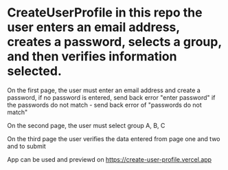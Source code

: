 # CreateUserProfile in this repo the user enters an email address, creates a password, selects a group, and then verifies information selected.

On the first page, the user must enter an email address and create a password, 
if no password is entered, send back error "enter password"
if the passwords do not match - send back error of "passwords do not match"

On the second page, the user must select group A, B, C

On the third page the user verifies the data entered from page one and two and to submit

App can be used and previewd on https://create-user-profile.vercel.app
